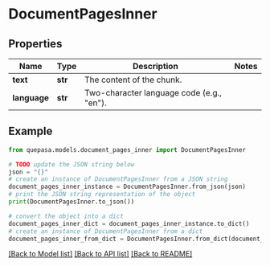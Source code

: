 # DocumentPagesInner


## Properties

Name | Type | Description | Notes
------------ | ------------- | ------------- | -------------
**text** | **str** | The content of the chunk. | 
**language** | **str** | Two-character language code (e.g., "en"). | 

## Example

```python
from quepasa.models.document_pages_inner import DocumentPagesInner

# TODO update the JSON string below
json = "{}"
# create an instance of DocumentPagesInner from a JSON string
document_pages_inner_instance = DocumentPagesInner.from_json(json)
# print the JSON string representation of the object
print(DocumentPagesInner.to_json())

# convert the object into a dict
document_pages_inner_dict = document_pages_inner_instance.to_dict()
# create an instance of DocumentPagesInner from a dict
document_pages_inner_from_dict = DocumentPagesInner.from_dict(document_pages_inner_dict)
```
[[Back to Model list]](../README.md#documentation-for-models) [[Back to API list]](../README.md#documentation-for-api-endpoints) [[Back to README]](../README.md)


